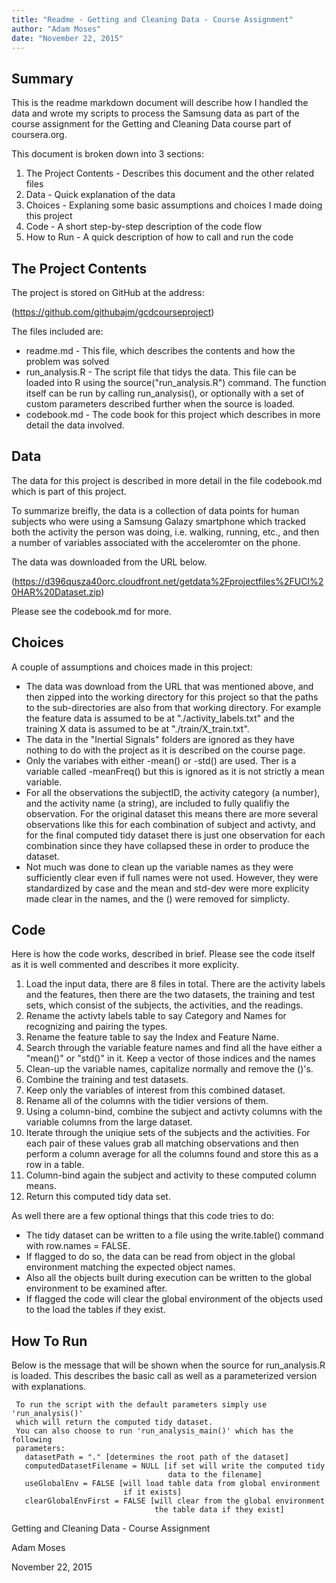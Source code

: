 ```yaml
---
title: "Readme - Getting and Cleaning Data - Course Assignment"
author: "Adam Moses"
date: "November 22, 2015"
---
```


Summary
-------

This is the readme markdown document will describe how I handled the data and wrote my scripts to process the Samsung data as part of the course assignment for the Getting and Cleaning Data course part of coursera.org.

This document is broken down into 3 sections:

1. The Project Contents - Describes this document and the other related files
2. Data - Quick explanation of the data
3. Choices - Explaning some basic assumptions and choices I made doing this project
4. Code - A short step-by-step description of the code flow
5. How to Run - A quick description of how to call and run the code

The Project Contents
--------------------

The project is stored on GitHub at the address:

(https://github.com/githubajm/gcdcourseproject)

The files included are:

* readme.md - This file, which describes the contents and how the problem was solved
* run_analysis.R - The script file that tidys the data. This file can be loaded into R using the source("run_analysis.R") command. The function itself can be run by calling run_analysis(), or optionally with a set of custom parameters described further when the source is loaded.
* codebook.md - The code book for this project which describes in more detail the data involved.

Data
----

The data for this project is described in more detail in the file codebook.md which is part of this project.

To summarize breifly, the data is a collection of data points for human subjects who were using a Samsung Galazy smartphone which tracked both the activity the person was doing, i.e. walking, running, etc., and then a number of variables associated with the acceleromter on the phone.

The data was downloaded from the URL below.

(https://d396qusza40orc.cloudfront.net/getdata%2Fprojectfiles%2FUCI%20HAR%20Dataset.zip)

Please see the codebook.md for more.

Choices
-------

A couple of assumptions and choices made in this project:

* The data was download from the URL that was mentioned above, and then zipped into the working directory for this project so that the paths to the sub-directories are also from that working directory. For example the feature data is assumed to be at "./activity_labels.txt" and the training X data is assumed to be at "./train/X_train.txt".
* The data in the "Inertial Signals" folders are ignored as they have nothing to do with the project as it is described on the course page.
* Only the variabes with either -mean() or -std() are used. Ther is a variable called -meanFreq() but this is ignored as it is not strictly a mean variable.
* For all the observations the subjectID, the activity category (a number), and the activity name (a string), are included to fully qualifiy the observation.  For the original dataset this means there are more several observations like this for each combination of subject and activty, and for the final computed tidy dataset there is just one observation for each combination since they have collapsed these in order to produce the dataset.
* Not much was done to clean up the variable names as they were sufficiently clear even if full names were not used. However, they were standardized by case and the mean and std-dev were more explicity made clear in the names, and the () were removed for simplicty.

Code
----

Here is how the code works, described in brief. Please see the code itself as it is well commented and describes it more explicity.

1. Load the input data, there are 8 files in total. There are the activity labels and the features, then there are the two datasets, the training and test sets, which consist of the subjects, the activities, and the readings.
2. Rename the activty labels table to say Category and Names for recognizing and pairing the types.
3. Rename the feature table to say the Index and Feature Name.
4. Search through the variable feature names and find all the have either a "mean()" or "std()" in it. Keep a vector of those indices and the names
5. Clean-up the variable names, capitalize normally and remove the ()'s.
6. Combine the training and test datasets.
7. Keep only the variables of interest from this combined dataset.
8. Rename all of the columns with the tidier versions of them.
9. Using a column-bind, combine the subject and activty columns with the variable columns from the large dataset.
10. Iterate through the uniqiue sets of the subjects and the activities. For each pair of these values grab all matching observations and then perform a column average for all the columns found and store this as a row in a table.
11. Column-bind again the subject and activity to these computed column means.
12. Return this computed tidy data set.

As well there are a few optional things that this code tries to do:

* The tidy dataset can be written to a file using the write.table() command with row.names = FALSE.
* If flagged to do so, the data can be read from object in the global environment matching the expected object names.
* Also all the objects built during execution can be written to the global environment to be examined after.
* If flagged the code will clear the global environment of the objects used to the load the tables if they exist.

How To Run
----------

Below is the message that will be shown when the source for run_analysis.R is loaded. This describes the basic call as well as a parameterized version with explanations.

     To run the script with the default parameters simply use 'run_analysis()'
     which will return the computed tidy dataset.
     You can also choose to run 'run_analysis_main()' which has the following
     parameters:
       datasetPath = "." [determines the root path of the dataset]
       computedDatasetFilename = NULL [if set will write the computed tidy
                                       data to the filename]
       useGlobalEnv = FALSE [will load table data from global environment
                             if it exists]
       clearGlobalEnvFirst = FALSE [will clear from the global environment
                                    the table data if they exist]




Getting and Cleaning Data - Course Assignment

Adam Moses

November 22, 2015


